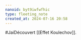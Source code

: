 ```yaml
---
nanoid: byt9iwfwfhic
type: fleeting_note
created_at: 2024-07-16 20:58
---
```

#JaiDécouvert [[Effet Koulechov]].
